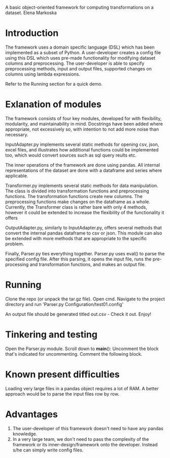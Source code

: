 A basic object-oriented framework for computing transformations on a dataset.
Elena Markoska

# Introduction
The framework uses a domain specific language (DSL) which has been implemented as a subset of Python.
A user-developer creates a config file using this DSL which uses pre-made functionality for modifying dataset columns and preprocessing.
The user-developer is able to specify preprocessing methods, input and output files, supported changes on columns
using lambda expressions.

Refer to the Running section for a quick demo.

# Exlanation of modules
The framework consists of four key modules, developed for with flexibility, modularity, and maintainability in mind.
Docstrings have been added where appropriate, not excessively so, with intention to not add more noise than necessary.

InputAdapter.py implements several static methods for opening csv, json, excel files, and illustrates how additional
functions could be implemented too, which would convert sources such as sql query reults etc.

The inner operations of the framework are done using pandas. All internal representations of the dataset
are done with a dataframe and series where applicable.

Transformer.py implements several static methods for data manipulation. The class is divided into transformation functions
and preprocessing functions. The transformation functions create new columns. The preprocessing functions make changes on the
dataframe as a whole. Currently, the Transformer class is rather bare with only 4 methods, however it could be extended to
increase the flexibility of the functionality it offers

OutputAdapter.py, similarly to InputAdapter.py, offers several methods that convert the internal pandas dataframe to csv or json.
This module can also be extended with more methods that are appropriate to the specific problem.

Finally, Parser.py ties everything together.
Parser.py uses eval() to parse the specified config file.
After this parsing, it opens the input file, runs the pre-processing and transformation functions, and makes an output file.

# Running
Clone the repo (or unpack the tar.gz file).
Open cmd. Navigate to the project directory and
run 'Parser.py Configuration/test01.config'

An output file should be generated titled out.csv - Check it out. Enjoy!

# Tinkering and testing
Open the Parser.py module.
Scroll down to __main__():
Uncomment the block that's indicated for uncommenting. Comment the following block.

# Known present difficulties
Loading very large files in a pandas object requires a lot of RAM.
A better approach would be to parse the input files row by row.

# Advantages
1. The user-developer of this framework doesn't need to have any pandas knowledge.
2. In a very large team, we don't need to pass the complexity of the framework or its inner-design/framework onto the developer. Instead s/he can simply write config files.

